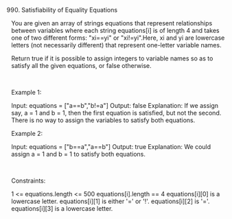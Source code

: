 990. Satisfiability of Equality Equations

You are given an array of strings equations that represent relationships between variables where each string equations[i] is of length 4 and takes one of two different forms: "xi==yi" or "xi!=yi".Here, xi and yi are lowercase letters (not necessarily different) that represent one-letter variable names.

Return true if it is possible to assign integers to variable names so as to satisfy all the given equations, or false otherwise.

 

Example 1:

Input: equations = ["a==b","b!=a"]
Output: false
Explanation: If we assign say, a = 1 and b = 1, then the first equation is satisfied, but not the second.
There is no way to assign the variables to satisfy both equations.


Example 2:

Input: equations = ["b==a","a==b"]
Output: true
Explanation: We could assign a = 1 and b = 1 to satisfy both equations.


 

Constraints:

1 <= equations.length <= 500
equations[i].length == 4
equations[i][0] is a lowercase letter.
equations[i][1] is either '=' or '!'.
equations[i][2] is '='.
equations[i][3] is a lowercase letter.